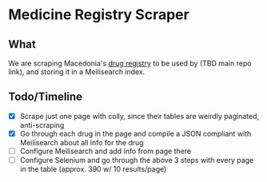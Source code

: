 # Medicine Registry Scraper

## What
We are scraping Macedonia's [drug registry](https://lekovi.zdravstvo.gov.mk/drugsregister/overview) to be used by (TBD main repo link), and storing it in a Meilisearch index.


## Todo/Timeline
- [x] Scrape just one page with colly, since their tables are weirdly paginated, anti-scraping
- [x] Go through each drug in the page and compile a JSON compliant with Meilisearch about all info for the drug
- [ ] Configure Meilisearch and add info from page there
- [ ] Configure Selenium and go through the above 3 steps with every page in the table (approx. 390 w/ 10 results/page)
